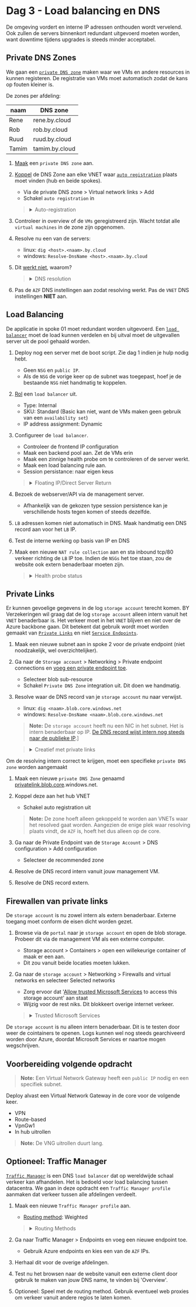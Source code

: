 
# Dag 3 - Load balancing en DNS

De omgeving vordert en interne IP adressen onthouden wordt vervelend. Ook zullen de servers binnenkort redundant uitgevoerd moeten worden, want downtime tijdens upgrades is steeds minder acceptabel.

## Private DNS Zones

We gaan een [`private DNS zone`](https://docs.microsoft.com/en-us/azure/dns/private-dns-privatednszone) maken waar we VMs en andere resources in kunnen registeren. De registratie van VMs moet automatisch zodat de kans op fouten kleiner is.

De zones per afdeling:

| naam | DNS zone |
| --- | --- |
| Rene | rene.by.cloud |
| Rob | rob.by.cloud |
| Ruud | ruud.by.cloud |
| Tamim | tamim.by.cloud |

1. [Maak](https://docs.microsoft.com/en-us/azure/dns/private-dns-getstarted-portal) een `private DNS zone` aan.
1. [Koppel](https://docs.microsoft.com/en-us/azure/dns/private-dns-virtual-network-links) de DNS Zone aan elke VNET waar [`auto registration`](https://docs.microsoft.com/en-us/azure/dns/private-dns-autoregistration) plaats moet vinden (hub en beide spokes).
    * Via de private DNS zone > Virtual network links > Add
    * Schakel `auto registration` in

    > <details><summary>Auto-registration</summary>
    >
    > `Auto registration` is handig, maar het kan voor elke zone maar voor [100 `VNETs`](https://docs.microsoft.com/en-us/azure/azure-resource-manager/management/azure-subscription-service-limits#azure-dns-limits) ingeschakeld worden. 

    </details>

1. Controleer in overview of de `VMs` geregistreerd zijn. Wacht totdat alle `virtual machines` in de zone zijn opgenomen.
1. Resolve nu een van de servers:
    * linux: `dig <host>.<naam>.by.cloud`
    * windows: `Resolve-DnsName <host>.<naam>.by.cloud`
1. Dit [werkt niet](https://docs.microsoft.com/en-us/azure/virtual-network/virtual-networks-name-resolution-for-vms-and-role-instances#name-resolution-that-uses-your-own-dns-server), waarom?

    > <details><summary>DNS resolution</summary>
    >
    > Om een zone gekoppeld aan een `VNET` te kunnen resolven, moet je de `VNET` DNS servers gebruiken. Alle `VNETs` hier gebruiken de `AZF` als DNS server. De `AZF` gebruikt echter niet het `VNET` als DNS server, maar CloudFlare DNS en Google DNS.  
    >
    > De `VNET` DNS server is alleen bereikbaar vanuit de VNET. VM's kunnen dus niet de DNS server van een ander `VNET` gebruiken. Ook kun je niet vanuit een on-prem omgeving `private DNS zones` te resolven. 
    >
    > Om dit te kunnen in een productie omgeving, moet het resolven van de `private DNS zones` via een forwarder lopen in de `VNET`.
    >
    >**De enige reden dat de zone gekoppeld is aan de spokes, is dus voor de auto registratie, niet DNS resolving.**

    </details>

6. Pas de `AZF` DNS instellingen aan zodat resolving werkt. Pas de `VNET` DNS instellingen **NIET** aan.

## Load Balancing

De applicatie in spoke 01 moet redundant worden uitgevoerd. Een [`load balancer`](https://docs.microsoft.com/en-us/azure/load-balancer/load-balancer-overview) moet de load kunnen verdelen en bij uitval moet de uitgevallen server uit de pool gehaald worden.

1. Deploy nog een server met de boot script. Zie dag 1 indien je hulp nodig hebt.
    * Geen `NSG` en `public IP`.
    * Als de `NSG` de vorige keer op de subnet was toegepast, hoef je de bestaande `NSG` niet handmatig te koppelen.
1. [Rol](https://docs.microsoft.com/en-us/azure/load-balancer/quickstart-load-balancer-standard-internal-portal?tabs=option-1-create-internal-load-balancer-standard) een `load balancer` uit.
    * Type: Internal
    * SKU: Standard (Basic kan niet, want de VMs maken geen gebruik van een `availability set`)
    * IP address assignment: Dynamic
1. Configureer de `load balancer`.
    * Controleer de frontend IP configuration
    * Maak een backend pool aan. Zet de VMs erin
    * Maak een zinnige health probe om te controleren of de server werkt.
    * Maak een load balancing rule aan.
    * Session persistance: naar eigen keus

    > <details><summary>Floating IP/Direct Server Return</summary>
    >
    > Azure kent het concept van een floating IP niet. Gratuitous ARPs kunnen niet in een VNET. Zelfs normale ARPs worden niet gebroadcast maar gevijnsd door de onderliggende hypervisors. Een ander IP adres configureren in de `VM` dan dat geconfigureerd is op de `NIC` via de portal, maakt het mogelijk onbereikbaar.
    >
    > Om dit toch mogelijk te maken, kan een `load balancer` gebruikt worden met floating IP/Direct Server Return aan. Hiermee voert de LB geen DNAT uit. De frontend IP wordt as-is doorgegeven aan de achterliggende `VMs`. 
    >
    > Dit betekent dat de `VMs` de IPs moeten accepteren. Voor een firewall kan dit in de vorm zijn van een VIP. In een Windows Failover Cluster is dit een cluster IP.

    </details>

1. Bezoek de webserver/API via de management server.
    * Afhankelijk van de gekozen type session persistence kan je verschillende hosts tegen komen of steeds dezelfde.
1. `LB` adressen komen niet automatisch in DNS. Maak handmatig een DNS record aan voor het `LB` IP.
1. Test de interne werking op basis van IP en DNS
1. Maak een nieuwe `NAT rule collection` aan en sta inbound tcp/80 verkeer richting de `LB` IP toe. Indien de `NSGs` het toe staan, zou de website ook extern benaderbaar moeten zijn.
    > <details><summary>Health probe status</summary>
    >
    > In de Azure portal is er geen makkelijke manier om de health status van de achterliggende servers te zien. De beste methode is om de metrics van de load balancer te gebruiken. Bij het openen van de metrics, kan voor de 'Metric' `Health Probe Status` gekozen worden. 
    > 
    > Om vervolgens per apparaat de health status te zien, kan gebruik worden gemaakt van `splitting`. Na het klikken op `Apply Splitting` kan als value `Backend IP Address` gekozen worden. Dan zie je de status en geschiedenis van elke server in een backend pool.

    </details>

## Private Links 

Er kunnen gevoelige gegevens in de log `storage account` terecht komen. BY Verzekeringen wil graag dat de log `storage account` alleen intern vanuit het `VNET` benaderbaar is. Het verkeer moet in het `VNET` blijven en niet over de Azure backbone gaan. Dit betekent dat gebruik wordt moet worden gemaakt van [`Private Links`](https://docs.microsoft.com/en-us/azure/private-link/private-link-overview) en niet [`Service Endpoints`](https://docs.microsoft.com/en-us/azure/virtual-network/virtual-network-service-endpoints-overview).

1. Maak een nieuwe subnet aan in spoke 2 voor de private endpoint (niet noodzakelijk, wel overzichtelijker).
1. Ga naar de `Storage account` > Networking > Private endpoint connections en [voeg een private endpoint toe](https://docs.microsoft.com/en-us/azure/private-link/tutorial-private-endpoint-storage-portal#create-storage-account-with-a-private-endpoint).
    * Selecteer blob sub-resource
    * Schakel `Private DNS Zone` integration uit. Dit doen we handmatig.
1. Resolve waar de DNS record van je `storage account` nu naar verwijst.
    * linux: `dig <naam>.blob.core.windows.net`
    * windows:  `Resolve-DnsName <naam>.blob.core.windows.net`

    > **Note:** De `storage account` heeft nu een NIC in het subnet. Het is intern benaderbaar op IP. [De DNS record wijst intern nog steeds naar de publieke IP](https://docs.microsoft.com/en-us/azure/private-link/private-endpoint-dns).]

    > <details><summary>Creatief met private links</summary>
    >
    > Niet alleen resources zoals `storage accounts` en `key vaults` kunnen `private links` bevatten, maar ook `load balancers`. Het is mogelijk om een dienst met een `load balancer` in een apart `VNET` te plaatsen. Deze `load balancer` kan dan door middel van `private link` aan een ander netwerk gekoppeld worden. Dit kan zelfs een `VNET` zijn van een andere organisatie. Dit alles zonder VPNs of een andere connectiviteit oplossing.

    </details>

Om de resolving intern correct te krijgen, moet een specifieke `private DNS zone` worden aangemaakt
1. Maak een nieuwe `private DNS Zone` genaamd [privatelink.blob.core](https://docs.microsoft.com/en-us/azure/private-link/private-endpoint-dns#azure-services-dns-zone-configuration).windows.net.
1. Koppel deze aan het hub VNET
    * Schakel auto registration uit

    > **Note:** De zone hoeft alleen gekoppeld te worden aan VNETs waar het resolved gaat worden. Aangezien de enige plek waar resolving plaats vindt, de `AZF` is, hoeft het dus alleen op de core.

1. Ga naar de Private Endpoint van de `Storage Account` > DNS configuration > Add configuration
    * Selecteer de recommended zone
1. Resolve de DNS record intern vanuit jouw management VM.
1. Resolve de DNS record extern.

## Firewallen van private links

De `storage account` is nu zowel intern als extern benaderbaar. Externe toegang moet conform de eisen dicht worden gezet.

1. Browse via de `portal` naar je `storage account` en open de blob storage. Probeer dit via de management VM als een externe computer.
    * Storage account > Containers > open een willekeurige container of maak er een aan.
    * Dit zou vanuit beide locaties moeten lukken.
1. Ga naar de `storage account` > Networking > Firewalls and virtual networks en selecteer Selected networks
    * Zorg ervoor dat '[Allow trusted Microsoft Services](https://docs.microsoft.com/en-us/azure/storage/common/storage-network-security?tabs=azure-portal#grant-access-to-trusted-azure-services) to access this storage account' aan staat
    * Wijzig voor de rest niks. Dit blokkeert overige internet verkeer.

    > <details><summary>Trusted Microsoft Services</summary>
    >
    > Microsoft diensten kunnen nooit een resource benaderen via een Private Link. Als een resource ook door MS diensten vanuit het internet benaderd moeten worden, moet de optie aan. 
    >
    > Dit staat netwerktechnisch verkeer toe vanuit alle Microsoft Services, ook die van andere klanten. Om erbij te kunnen zouden deze toegang moeten hebben tot de juiste credentials en is dit dus geen probleem.

    </details>

De `storage account` is nu alleen intern benaderbaar. Dit is te testen door weer de cointainers te openen. Logs kunnen wel nog steeds gearchiveerd worden door Azure, doordat Microsoft Services er naartoe mogen wegschrijven.

## Voorbereiding volgende opdracht

> **Note:** Een Virtual Network Gateway heeft een `public IP` nodig en een specifiek subnet.

Deploy alvast een Virtual Network Gateway in de core voor de volgende keer. 
* VPN
* Route-based
* VpnGw1
* In hub uitrollen

> **Note:** De VNG uitrollen duurt lang.

## Optioneel: Traffic Manager

[`Traffic Manager`](https://docs.microsoft.com/en-us/azure/traffic-manager/traffic-manager-overview) is een DNS `load balancer` dat op wereldwijde schaal verkeer kan afhandelen. Het is bedoeld voor load balancing tussen datacentra. We gaan in deze opdracht een `Traffic Manager profile` aanmaken dat verkeer tussen alle afdelingen verdeelt.

1. Maak een nieuwe `Traffic Manager profile` aan.
    * [Routing method](https://docs.microsoft.com/en-us/azure/traffic-manager/traffic-manager-routing-methods): Weighted
    > <details><summary>Routing Methods</summary>
    >
    > De routing methods bepalen wie op welke instance terecht komt.
    >    * priority: voor een active/passive of primary/backup setup
    >    * weighted: verkeer proportioneel verdelen op basis van weight
    >    * performance: verkeer sturen naar best presterende server, vanaf een gebruikersperspectief bekeken
    >    * geographic: gebruikers vanuit specifieke regio's naar een specifieke endpoint sturen
    >    * multivalue: stuurt meerdere endpoints terug in plaats van één enkele
    >    * subnet: verkeer verdelen op basis van source subnet

    </details>
1. Ga naar Traffic Manager > Endpoints en voeg een nieuwe endpoint toe.
    * Gebruik Azure endpoints en kies een van de `AZF` IPs.
1. Herhaal dit voor de overige afdelingen.
1. Test nu het browsen naar de website vanuit een externe client door gebruik te maken van jouw DNS name, te vinden bij 'Overview'.
1. Optioneel: Speel met de routing method. Gebruik eventueel web proxies om verkeer vanuit andere regios te laten komen.
